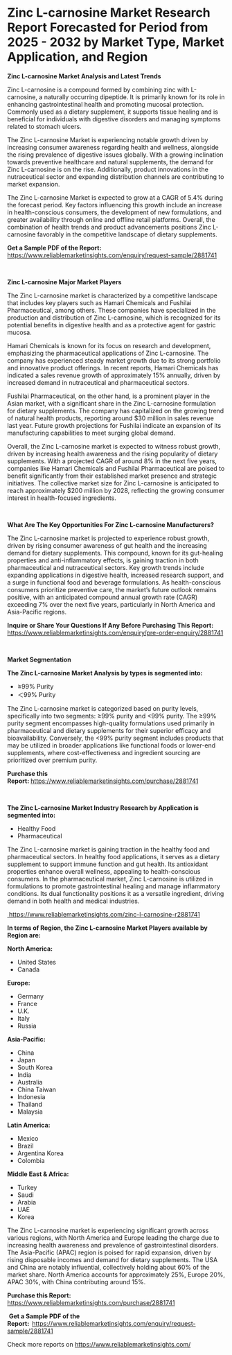 <p><h1>Zinc L-carnosine Market Research Report Forecasted for Period from 2025 -  2032 by Market Type, Market Application, and Region</h1></p><p><strong>Zinc L-carnosine Market Analysis and Latest Trends</strong></p>
<p><p>Zinc L-carnosine is a compound formed by combining zinc with L-carnosine, a naturally occurring dipeptide. It is primarily known for its role in enhancing gastrointestinal health and promoting mucosal protection. Commonly used as a dietary supplement, it supports tissue healing and is beneficial for individuals with digestive disorders and managing symptoms related to stomach ulcers.</p><p>The Zinc L-carnosine Market is experiencing notable growth driven by increasing consumer awareness regarding health and wellness, alongside the rising prevalence of digestive issues globally. With a growing inclination towards preventive healthcare and natural supplements, the demand for Zinc L-carnosine is on the rise. Additionally, product innovations in the nutraceutical sector and expanding distribution channels are contributing to market expansion.</p><p>The Zinc L-carnosine Market is expected to grow at a CAGR of 5.4% during the forecast period. Key factors influencing this growth include an increase in health-conscious consumers, the development of new formulations, and greater availability through online and offline retail platforms. Overall, the combination of health trends and product advancements positions Zinc L-carnosine favorably in the competitive landscape of dietary supplements.</p></p>
<p><strong>Get a Sample PDF of the Report:&nbsp;</strong> <a href="https://www.reliablemarketinsights.com/enquiry/request-sample/2881741?utm_campaign=2943&utm_medium=2&utm_source=Github&utm_content=ia&utm_term=12032025&utm_id=zinc-l-carnosine">https://www.reliablemarketinsights.com/enquiry/request-sample/2881741</a></p>
<p>&nbsp;</p>
<p><strong>Zinc L-carnosine Major Market Players</strong></p>
<p><p>The Zinc L-carnosine market is characterized by a competitive landscape that includes key players such as Hamari Chemicals and Fushilai Pharmaceutical, among others. These companies have specialized in the production and distribution of Zinc L-carnosine, which is recognized for its potential benefits in digestive health and as a protective agent for gastric mucosa.</p><p>Hamari Chemicals is known for its focus on research and development, emphasizing the pharmaceutical applications of Zinc L-carnosine. The company has experienced steady market growth due to its strong portfolio and innovative product offerings. In recent reports, Hamari Chemicals has indicated a sales revenue growth of approximately 15% annually, driven by increased demand in nutraceutical and pharmaceutical sectors.</p><p>Fushilai Pharmaceutical, on the other hand, is a prominent player in the Asian market, with a significant share in the Zinc L-carnosine formulation for dietary supplements. The company has capitalized on the growing trend of natural health products, reporting around $30 million in sales revenue last year. Future growth projections for Fushilai indicate an expansion of its manufacturing capabilities to meet surging global demand.</p><p>Overall, the Zinc L-carnosine market is expected to witness robust growth, driven by increasing health awareness and the rising popularity of dietary supplements. With a projected CAGR of around 8% in the next five years, companies like Hamari Chemicals and Fushilai Pharmaceutical are poised to benefit significantly from their established market presence and strategic initiatives. The collective market size for Zinc L-carnosine is anticipated to reach approximately $200 million by 2028, reflecting the growing consumer interest in health-focused ingredients.</p></p>
<p>&nbsp;</p>
<p><strong>What Are The Key Opportunities For Zinc L-carnosine Manufacturers?</strong></p>
<p><p>The Zinc L-carnosine market is projected to experience robust growth, driven by rising consumer awareness of gut health and the increasing demand for dietary supplements. This compound, known for its gut-healing properties and anti-inflammatory effects, is gaining traction in both pharmaceutical and nutraceutical sectors. Key growth trends include expanding applications in digestive health, increased research support, and a surge in functional food and beverage formulations. As health-conscious consumers prioritize preventive care, the market’s future outlook remains positive, with an anticipated compound annual growth rate (CAGR) exceeding 7% over the next five years, particularly in North America and Asia-Pacific regions.</p></p>
<p><strong>Inquire or Share Your Questions If Any Before Purchasing This Report:</strong> <a href="https://www.reliablemarketinsights.com/enquiry/pre-order-enquiry/2881741?utm_campaign=2943&utm_medium=2&utm_source=Github&utm_content=ia&utm_term=12032025&utm_id=zinc-l-carnosine">https://www.reliablemarketinsights.com/enquiry/pre-order-enquiry/2881741</a></p>
<p>&nbsp;</p>
<p><strong>Market Segmentation</strong></p>
<p><strong>The Zinc L-carnosine Market Analysis by types is segmented into:</strong></p>
<p><ul><li>≥99% Purity</li><li>＜99% Purity</li></ul></p>
<p><p>The Zinc L-carnosine market is categorized based on purity levels, specifically into two segments: ≥99% purity and <99% purity. The ≥99% purity segment encompasses high-quality formulations used primarily in pharmaceutical and dietary supplements for their superior efficacy and bioavailability. Conversely, the <99% purity segment includes products that may be utilized in broader applications like functional foods or lower-end supplements, where cost-effectiveness and ingredient sourcing are prioritized over premium purity.</p></p>
<p><strong>Purchase this Report:&nbsp;</strong><a href="https://www.reliablemarketinsights.com/purchase/2881741?utm_campaign=2943&utm_medium=2&utm_source=Github&utm_content=ia&utm_term=12032025&utm_id=zinc-l-carnosine">https://www.reliablemarketinsights.com/purchase/2881741</a></p>
<p>&nbsp;</p>
<p><strong>The Zinc L-carnosine Market Industry Research by Application is segmented into:</strong></p>
<p><ul><li>Healthy Food</li><li>Pharmaceutical</li></ul></p>
<p><p>The Zinc L-carnosine market is gaining traction in the healthy food and pharmaceutical sectors. In healthy food applications, it serves as a dietary supplement to support immune function and gut health. Its antioxidant properties enhance overall wellness, appealing to health-conscious consumers. In the pharmaceutical market, Zinc L-carnosine is utilized in formulations to promote gastrointestinal healing and manage inflammatory conditions. Its dual functionality positions it as a versatile ingredient, driving demand in both health and medical industries.</p></p>
<p><a href="https://www.reliablemarketinsights.com/zinc-l-carnosine-r2881741?utm_campaign=2943&utm_medium=2&utm_source=Github&utm_content=ia&utm_term=12032025&utm_id=zinc-l-carnosine">&nbsp;https://www.reliablemarketinsights.com/zinc-l-carnosine-r2881741</a></p>
<p><strong>In terms of Region, the Zinc L-carnosine Market Players available by Region are:</strong></p>
<p>
    <p> <strong> North America: </strong>
        <ul>
            <li>United States</li>
            <li>Canada</li>
        </ul>
        </p> 
    <p> <strong> Europe: </strong>
        <ul>
            <li>Germany</li>
            <li>France</li>
            <li>U.K.</li>
            <li>Italy</li>
            <li>Russia</li>
        </ul>
        </p> 
    <p> <strong> Asia-Pacific: </strong>
        <ul>
            <li>China</li>
            <li>Japan</li>
            <li>South Korea</li>
            <li>India</li>
            <li>Australia</li>
            <li>China Taiwan</li>
            <li>Indonesia</li>
            <li>Thailand</li>
            <li>Malaysia</li>
        </ul>
        </p> 
    <p> <strong> Latin America: </strong>
        <ul>
            <li>Mexico</li>
            <li>Brazil</li>
            <li>Argentina Korea</li>
            <li>Colombia</li>
        </ul>
        </p> 
    <p> <strong> Middle East & Africa: </strong>
        <ul>
            <li>Turkey</li>
            <li>Saudi</li>
            <li>Arabia</li>
            <li>UAE</li>
            <li>Korea</li>
        </ul>
    </p>
    </p>
<p><p>The Zinc L-carnosine market is experiencing significant growth across various regions, with North America and Europe leading the charge due to increasing health awareness and prevalence of gastrointestinal disorders. The Asia-Pacific (APAC) region is poised for rapid expansion, driven by rising disposable incomes and demand for dietary supplements. The USA and China are notably influential, collectively holding about 60% of the market share. North America accounts for approximately 25%, Europe 20%, APAC 30%, with China contributing around 15%.</p></p>
<p><strong>Purchase this Report: </strong><a href="https://www.reliablemarketinsights.com/purchase/2881741?utm_campaign=2943&utm_medium=2&utm_source=Github&utm_content=ia&utm_term=12032025&utm_id=zinc-l-carnosine">https://www.reliablemarketinsights.com/purchase/2881741</a></p>
<p>&nbsp;<strong>Get a Sample PDF of the Report:&nbsp;&nbsp;</strong><a href="https://www.reliablemarketinsights.com/enquiry/request-sample/2881741?utm_campaign=2943&utm_medium=2&utm_source=Github&utm_content=ia&utm_term=12032025&utm_id=zinc-l-carnosine">https://www.reliablemarketinsights.com/enquiry/request-sample/2881741</a></p>
<p><strong></strong></p>
<p>Check more reports on <a href="https://www.reliablemarketinsights.com/?utm_campaign=2943&utm_medium=2&utm_source=Github&utm_content=ia&utm_term=12032025&utm_id=zinc-l-carnosine">https://www.reliablemarketinsights.com/</a></p>